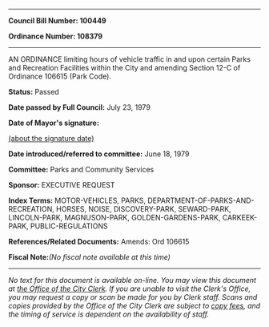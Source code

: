

********

**Council Bill Number: 100449**
   
**Ordinance Number: 108379**
********

 AN ORDINANCE limiting hours of vehicle traffic in and upon certain Parks and Recreation Facilities within the City and amending Section 12-C of Ordinance 106615 (Park Code).

**Status:** Passed
   
**Date passed by Full Council:** July 23, 1979
   
**Date of Mayor's signature:**
   
[(about the signature date)](/~public/approvaldate.htm)
   
   
   
**Date introduced/referred to committee:** June 18, 1979
   
**Committee:** Parks and Community Services
   
**Sponsor:** EXECUTIVE REQUEST
   
   
**Index Terms:** MOTOR-VEHICLES, PARKS, DEPARTMENT-OF-PARKS-AND-RECREATION, HORSES, NOISE, DISCOVERY-PARK, SEWARD-PARK, LINCOLN-PARK, MAGNUSON-PARK, GOLDEN-GARDENS-PARK, CARKEEK-PARK, PUBLIC-REGULATIONS

**References/Related Documents:** Amends: Ord 106615

**Fiscal Note:**_(No fiscal note available at this time)_
********

_No text for this document is available on-line. You may view this document at [the Office of the City Clerk](http://www.seattle.gov/leg/clerk/contactUs.htm). If you are unable to visit the Clerk's Office, you may request a copy or scan be made for you by Clerk staff. Scans and copies provided by the Office of the City Clerk are subject to [copy fees](http://clerk.seattle.gov/~public/clerkfees.htm), and the timing of service is dependent on the availability of staff._

